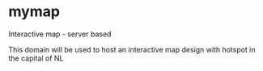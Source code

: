# mymap
Interactive map - server based

This domain will be used to host an interactive map design with hotspot in the capital of NL